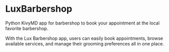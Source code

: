 # LuxBarbershop
Python KivyMD app for barbershop to book your appointment at the local favorite barbershop. 

With the Lux Barbershop app, users can easily book appointments, browse available services, 
and manage their grooming preferences all in one place.
